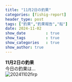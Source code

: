 ```yaml
---
title: "11月2日の釣果"
categories: [fishig-report]
header_type: post
tags: ["釣果","釣果報告","船"]
date: 2024-11-02
show_date         : true
show_tags         : true
show_categories   : true
show_author: true
---
```

**11月2日の釣果**
<br>
今日の釣果は…  
![20241102firp](https://cf684707.cloudfree.jp/go-by-boat/other/IMG_3981.jpg "2024/11/02の釣果")





